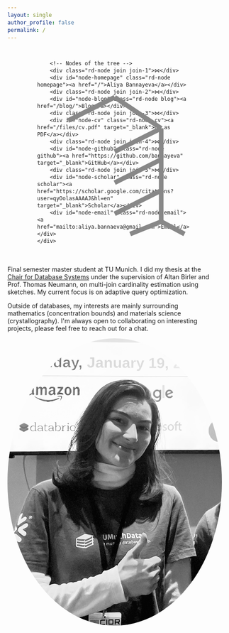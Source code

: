 ```yaml
---
layout: single
author_profile: false
permalink: /
---
```

<style>
/* Main container for the right-deep tree */
.right-deep-nav-container {
    position: relative;
    width: 100%;
    max-width: 350px; /* Wider for the new tree */
    height: 450px;    /* Taller for the new tree */
    margin: 0 auto;
    font-family: monospace;
}

.right-deep-svg {
    position: absolute;
    top: 0;
    left: 0;
    width: 100%;
    height: 100%;
    z-index: 1;
}

.right-deep-svg line {
    stroke: #888;
    stroke-width: 3;
    transition: stroke 0.2s ease-in-out;
}

.right-deep-svg line.highlight {
    stroke: #0056b3;
    stroke-width: 4;
}

.rd-node {
    position: absolute;
    transform: translate(-50%, -50%);
    z-index: 2;
    background: transparent !important;
}

.rd-node a {
    text-decoration: none;
    font-weight: bold;
    font-size: 1.15em;
    padding: 0.2em 0.4em;
    color: #0056b3;
    background: transparent !important;
}

.rd-node.join {
    font-size: 2.5em;
    color: #333;
}

/* Precise positioning for the right-deep tree */
.rd-node.join-1 { top: 10%; left: 50%; }
.rd-node.homepage { top: 25%; left: 20%; }
.rd-node.join-2 { top: 30%; left: 80%; }
.rd-node.blog { top: 45%; left: 50%; }
.rd-node.join-3 { top: 50%; left: 80%; }
.rd-node.cv { top: 65%; left: 50%; }
.rd-node.join-4 { top: 70%; left: 80%; }
.rd-node.github { top: 85%; left: 50%; }
.rd-node.join-5 { top: 90%; left: 80%; }
.rd-node.scholar { top: 98%; left: 60%; }
.rd-node.email { top: 98%; left: 95%; }
</style>

<div style="display: flex; align-items: center; margin-top: 2em;">
  <div style="flex: 2; padding-right: 20px;">
    <div class="right-deep-nav-container">
        <svg class="right-deep-svg" viewBox="0 0 100 100" preserveAspectRatio="xMidYMid meet">
            <line id="line-j1-h" x1="50" y1="10" x2="20" y2="25" />
            <line id="line-j1-j2" x1="50" y1="10" x2="80" y2="30" />
            <line id="line-j2-b" x1="80" y1="30" x2="50" y2="45" />
            <line id="line-j2-j3" x1="80" y1="30" x2="80" y2="50" />
            <line id="line-j3-c" x1="80" y1="50" x2="50" y2="65" />
            <line id="line-j3-j4" x1="80" y1="50" x2="80" y2="70" />
            <line id="line-j4-g" x1="80" y1="70" x2="50" y2="85" />
            <line id="line-j4-j5" x1="80" y1="70" x2="80" y2="90" />
            <line id="line-j5-s" x1="80" y1="90" x2="60" y2="98" />
            <line id="line-j5-e" x1="80" y1="90" x2="95" y2="98" />
        </svg>

        <!-- Nodes of the tree -->
        <div class="rd-node join join-1">⋈</div>
        <div id="node-homepage" class="rd-node homepage"><a href="/">Aliya Bannayeva</a></div>
        <div class="rd-node join join-2">⋈</div>
        <div id="node-blog" class="rd-node blog"><a href="/blog/">Blog</a></div>
        <div class="rd-node join join-3">⋈</div>
        <div id="node-cv" class="rd-node cv"><a href="/files/cv.pdf" target="_blank">CV as PDF</a></div>
        <div class="rd-node join join-4">⋈</div>
        <div id="node-github" class="rd-node github"><a href="https://github.com/bannayeva" target="_blank">GitHub</a></div>
        <div class="rd-node join join-5">⋈</div>
        <div id="node-scholar" class="rd-node scholar"><a href="https://scholar.google.com/citations?user=qyOolasAAAAJ&hl=en" target="_blank">Scholar</a></div>
        <div id="node-email" class="rd-node email"><a href="mailto:aliya.bannaeva@gmail.com">Email</a></div>
    </div>
  </div>
  <div style="flex: 3; padding-right: 20px;">
    <p>Final semester master student at TU Munich. I did my thesis at the <a href="https://db.in.tum.de/">Chair for Database Systems</a> under the supervision of Altan Birler and Prof. Thomas Neumann, on multi-join cardinality estimation using sketches. My current focus is on adaptive query optimization. </p>
    <p>Outside of databases, my interests are mainly surrounding mathematics (concentration bounds) and materials science (crystallography). I'm always open to collaborating on interesting projects, please feel free to reach out for a chat.</p>
  </div>
  <div style="flex: 1;">
    <img src="/images/profile.png" alt="Aliya Bannayeva" style="border-radius: 50%; max-width: 100%; height: auto;">
  </div>
</div>

<script>
document.addEventListener('DOMContentLoaded', function() {
    const nodes = {
        homepage: document.getElementById('node-homepage'), blog: document.getElementById('node-blog'),
        cv: document.getElementById('node-cv'), github: document.getElementById('node-github'),
        scholar: document.getElementById('node-scholar'), email: document.getElementById('node-email')
    };
    const lines = {
        j1h: document.getElementById('line-j1-h'), j1j2: document.getElementById('line-j1-j2'),
        j2b: document.getElementById('line-j2-b'), j2j3: document.getElementById('line-j2-j3'),
        j3c: document.getElementById('line-j3-c'), j3j4: document.getElementById('line-j3-j4'),
        j4g: document.getElementById('line-j4-g'), j4j5: document.getElementById('line-j4-j5'),
        j5s: document.getElementById('line-j5-s'), j5e: document.getElementById('line-j5-e')
    };
    const highlight = (line_ids, active) => {
        line_ids.forEach(id => {
            if (lines[id]) {
                active ? lines[id].classList.add('highlight') : lines[id].classList.remove('highlight');
            }
        });
    };
    nodes.homepage.addEventListener('mouseover', () => highlight(['j1h'], true));
    nodes.homepage.addEventListener('mouseout',  () => highlight(['j1h'], false));
    nodes.blog.addEventListener('mouseover', () => highlight(['j2b', 'j1j2'], true));
    nodes.blog.addEventListener('mouseout',  () => highlight(['j2b', 'j1j2'], false));
    nodes.cv.addEventListener('mouseover', () => highlight(['j3c', 'j2j3', 'j1j2'], true));
    nodes.cv.addEventListener('mouseout',  () => highlight(['j3c', 'j2j3', 'j1j2'], false));
    nodes.github.addEventListener('mouseover', () => highlight(['j4g', 'j3j4', 'j2j3', 'j1j2'], true));
    nodes.github.addEventListener('mouseout',  () => highlight(['j4g', 'j3j4', 'j2j3', 'j1j2'], false));
    nodes.scholar.addEventListener('mouseover', () => highlight(['j5s', 'j4j5', 'j3j4', 'j2j3', 'j1j2'], true));
    nodes.scholar.addEventListener('mouseout',  () => highlight(['j5s', 'j4j5', 'j3j4', 'j2j3', 'j1j2'], false));
    nodes.email.addEventListener('mouseover', () => highlight(['j5e', 'j4j5', 'j3j4', 'j2j3', 'j1j2'], true));
    nodes.email.addEventListener('mouseout',  () => highlight(['j5e', 'j4j5', 'j3j4', 'j2j3', 'j1j2'], false));
});
</script>